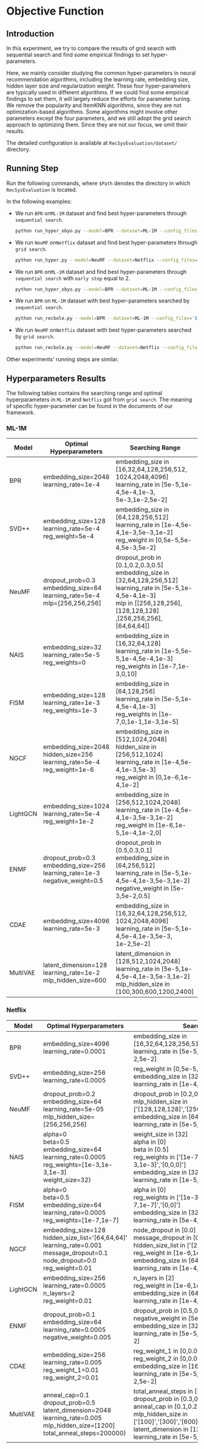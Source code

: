# Objective Function

## Introduction

In this experiment, we try to compare the results of grid search with sequential search and find some empirical
findings to set hyper-parameters.

Here, we mainly consider studying the common hyper-parameters in neural recommendation algorithms, including the learning rate, embedding size, hidden layer size and regularization weight. These four hyper-parameters are typically used in different algorithms. If we could find some empirical findings to set them, it will largely reduce the efforts for parameter tuning. We remove the popularity and ItemKNN algorithms, since they are not optimization-based algorithms. Some algorithms might involve other parameters except the four parameters, and we still adopt the grid search approach to optimizing them. Since they are not our focus, we omit their results.

The detailed configuration is available at `RecSysEvaluation/dataset/` directory. 

## Running Step

Run the following commands, where `$Path` denotes the directory in which `RecSysEvaluation` is located.

In the following examples: 

- We run `BPR` on`ML-1M` dataset and find best hyper-parameters through `sequential search`.

  ```bash
  python run_hyper_obyo.py --model=BPR --dataset=ML-1M --config_files='$Path/RecSysEvaluation/dataset/ML-1M.yaml' --params_file='$Path/RecSysEvaluation/experiment/hyper-parameter_search/hyper_parameters/ML-1M/searching_range/BPR.hyper' 
  ```

- We run `NeuMF` on`Netflix` dataset and find best hyper-parameters through `grid search`.

  ```bash
  python run_hyper.py --model=NeuMF --dataset=Netflix --config_files='$Path/RecSysEvaluation/dataset/Netflix.yaml' --params_file='$Path/RecSysEvaluation/experiment/hyper-parameter_search/hyper_parameters/Netflix/searching_range/NeuMF.hyper' 
  ```

- We run `BPR` on`ML-1M` dataset and find best hyper-parameters through `sequential search` with `early stop` equal to 2.

  ```bash
  python run_hyper_obyo.py --model=BPR --dataset=ML-1M --config_files='$Path/RecSysEvaluation/dataset/ML-1M.yaml' --params_file='$Path/RecSysEvaluation/experiment/hyper-parameter_search/hyper_parameters/ML-1M/searching_range/BPR.hyper' --early_stop=2
  ```

- We run `BPR` on `ML-1M` dataset with best hyper-parameters searched by `sequential search`.

  ```bash
  python run_recbole.py --model=BPR --dataset=ML-1M --config_files='$Path/RecSysEvaluation/dataset/ML-1M.yaml  $Path/RecSysEvaluation/experiment/hyper-parameter_search/hyper_parameters/ML-1M/sequential_search/BPR.yaml' 
  ```

- We run `NeuMF` on`Netflix` dataset with best hyper-parameters searched by `grid search`.

  ```bash
  python run_recbole.py --model=NeuMF --dataset=Netflix --config_files='$Path/RecSysEvaluation/dataset/Netflix.yaml  $Path/RecSysEvaluation/experiment/hyper-parameter_search/hyper_parameters/Netflix/grid_search/NeuMF.yaml' 
  ```

Other experiments' running steps are similar.

## Hyperparameters Results

The following tables contains the searching range and optimal hyperparameters in `ML-1M` and `Netflix` got from `grid search`. The meaning of specific hyper-parameter can be found in the documents of our framework.

### ML-1M

| Model    | Optimal Hyperparameters                                      | Searching Range                                              |
| -------- | ------------------------------------------------------------ | ------------------------------------------------------------ |
| BPR      | embedding_size=2048<br/>learning_rate=1e-4                   | embedding_size in [16,32,64,128,256,512,<br/>1024,2048,4096]<br/>learning_rate in [5e-5,1e-4,5e-4,1e-3,<br/>5e-3,1e-2,5e-2] |
| SVD++    | embedding_size=128<br/>learning_rate=5e-4<br/>reg_weight=5e-4 | embedding_size in [64,128,256,512]<br/>learning_rate in [1e-4,5e-4,1e-3,5e-3,1e-2]<br/>reg_weight in [0,5e-5,5e-4,5e-3,5e-2] |
| NeuMF    | dropout_prob=0.3<br/>embedding_size=64<br/>learning_rate=5e-4<br/>mlp=[256,256,256] | dropout_prob in [0.1,0.2,0.3,0.5]<br/>embedding_size in [32,64,128,256,512]<br/>learning_rate in [5e-5,1e-4,5e-4,1e-3]<br/>mlp in [[256,128,256],[128,128,128]<br/>,[256,256,256],[64,64,64]] |
| NAIS     | embedding_size=32<br/>learning_rate=5e-5<br/>reg_weights=0   | embedding_size in [16,32,64,128]<br/>learning_rate in [1e-5,5e-5,1e-4,5e-4,1e-3]<br/>reg_weights in [1e-7,1e-3,0,10] |
| FISM     | embedding_size=128<br/>learning_rate=1e-3<br/>reg_weights=1e-3 | embedding_size in [64,128,256]<br/>learning_rate in [5e-5,1e-4,5e-4,1e-3]<br/>reg_weights in [1e-7,0,1e-1,1e-3,1e-5] |
| NGCF     | embedding_size=2048<br/>hidden_size=256<br/>learning_rate=5e-4<br/>reg_weight=1e-6 | embedding_size in [512,1024,2048]<br/>hidden_size in [256,512,1024]<br/>learning_rate in [1e-4,5e-4,1e-3,5e-3]<br/>reg_weight in [0,1e-6,1e-4,1e-2] |
| LightGCN | embedding_size=1024<br/>learning_rate=5e-4<br/>reg_weight=1e-2 | embedding_size in [256,512,1024,2048]<br/>learning_rate in [1e-4,5e-4,1e-3,5e-3,1e-2]<br/>reg_weight in [1e-6,1e-5,1e-4,1e-2,0] |
| ENMF     | dropout_prob=0.3<br/>embedding_size=256<br/>learning_rate=1e-3<br/>negative_weight=0.5 | dropout_prob in [0.5,0.3,0.1]<br/>embedding_size in [64,256,512]<br/>learning_rate in [5e-5,1e-4,5e-4,1e-3,5e-3,1e-2]<br/>negative_weight in [5e-3,5e-2,0.5] |
| CDAE     | embedding_size=4096<br/>learning_rate=5e-3                   | embedding_size in [16,32,64,128,256,512,<br/>1024,2048,4096]<br/>learning_rate in [5e-5,1e-4,5e-4,1e-3,5e-3,<br/>1e-2,5e-2] |
| MultiVAE | latent_dimension=128<br/>learning_rate=1e-2<br/>mlp_hidden_size=600 | latent_dimension in [128,512,1024,2048]<br/>learning_rate in [5e-5,1e-4,5e-4,1e-3,5e-3,1e-2]<br/>mlp_hidden_size in [100,300,600,1200,2400] |

### Netflix

| Model    | Optimal Hyperparameters                                      | Searching Range                                              |
| -------- | ------------------------------------------------------------ | ------------------------------------------------------------ |
| BPR      | embedding_size=4096<br/>learning_rate=0.0001                 | embedding_size in [16,32,64,128,256,512,1024,2048,4096] <br>learning_rate in [5e-5,1e-4,5e-4,1e-3,5e-3,1e-2,5e-2] |
| SVD++    | embedding_size=256<br/>learning_rate=0.0005                  | reg_weight in [0,5e-5,5e-4,5e-3,5e-2] <br/>embedding_size in [32,64,128,256] <br/>learning_rate in [1e-4,5e-4,1e-3,5e-3,1e-2] |
| NeuMF    | dropout_prob=0.2<br/>embedding_size=64<br/>learning_rate=5e-05<br/>mlp_hidden_size=[256,256,256] | dropout_prob in [0.2,0.3] <br/>mlp_hidden_size in ['[128,128,128]','[256,128,256]','[256,256,256]'] <br/>embedding_size in [64,128]<br/> learning_rate in [5e-5,1e-4,5e-4,1e-3] |
| NAIS     | alpha=0<br/>beta=0.5<br/>embedding_size=64<br/>learning_rate=0.0005<br/>reg_weights=[1e-3,1e-3,1e-3]<br/>weight_size=32} | weight_size in [32] <br/>alpha in [0] <br/>beta in [0.5] <br/>reg_weights in ['[1e-7,1e-7,1e-7]','[1e-3,1e-3,1e-3]','[0,0,0]'] <br/>embedding_size in [32,64] <br/>learning_rate in [1e-5,5e-5,1e-4,5e-4,1e-3] |
| FISM     | alpha=0<br/>beta=0.5<br/>embedding_size=64<br/>learning_rate=0.0005<br/>reg_weights=[1e-7,1e-7] | alpha in [0] <br/> reg_weights in ['[1e-3,1e-3]','[1e-5,1e-5]','[1e-7,1e-7]','[0,0]'] <br/>embedding_size in [32,64] <br/>learning_rate in [5e-4,1e-3,5e-3,1e-2] |
| NGCF     | embedding_size=128<br/>hidden_size_list='[64,64,64]'<br/>learning_rate=0.001<br/>message_dropout=0.1<br/>node_dropout=0.0<br/>reg_weight=0.01 | node_dropout in [0.0] <br/>message_dropout in [0.1] <br/>hidden_size_list in ['[256,256,256]','[64,64,64]'] <br/>reg_weight in [1e-6,1e-4,1e-2,0] <br/>embedding_size in [64,128,256] <br/>learning_rate in [1e-4,5e-4,1e-3,5e-3] |
| LightGCN | embedding_size=256<br/>learning_rate=0.0005<br/>n_layers=2<br/>reg_weight=0.01 | n_layers in [2] <br/>reg_weight in [1e-6,1e-5,0,1e-2,1e-4] <br/>embedding_size in [64,128,256]<br/> learning_rate in [1e-4,5e-4,1e-3,5e-3,1e-2] |
| ENMF     | dropout_prob=0.1<br/>embedding_size=64<br/>learning_rate=0.0005<br/>negative_weight=0.005 | dropout_prob in [0.5,0.3,0.1] <br/>negative_weight in [5e-3,5e-2,0.5] <br/>embedding_size in [32,64] <br/>learning_rate in [5e-5,1e-4,5e-4,1e-3,5e-3,1e-2] |
| CDAE     | embedding_size=256<br/>learning_rate=0.005<br/>reg_weight_1=0.01<br/>reg_weight_2=0.01 | reg_weight_1 in [0,0.01]<br/>reg_weight_2 in [0,0.01] <br/>embedding_size in [16,32,64,128,256] <br/>learning_rate in [5e-5,1e-4,5e-4,1e-3,5e-3,1e-2,5e-2] |
| MuitiVAE | anneal_cap=0.1<br/>dropout_prob=0.5<br/>latent_dimension=2048<br/>learning_rate=0.005<br/>mlp_hidden_size=[1200]<br/>total_anneal_steps=200000} | total_anneal_steps in [200000] <br/>dropout_prob in [0.3,0.5] <br/>anneal_cap in [0.1,0.2] <br/>mlp_hidden_size in ['[100]','[300]','[600]','[1200]','[2400]'] <br/>latent_dimension in [128,512,1024,2048] <br/>learning_rate in [5e-5,1e-4,5e-4,1e-3,5e-3] |



   

   